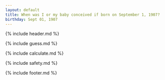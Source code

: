 ```yaml
---
layout: default
title: When was I or my baby conceived if born on September 1, 1907?
birthday: Sept 01, 1907
---
```


{% include header.md %}

{% include guess.md %}

{% include calculate.md %}

{% include safety.md %}

{% include footer.md %}




